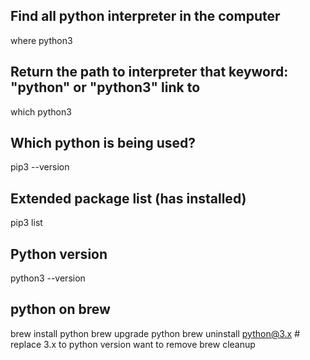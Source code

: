 ## Find all python interpreter in the computer
where python3

## Return the path to interpreter that keyword: "python" or "python3" link to
which python3

## Which python is being used?
pip3 --version

## Extended package list (has installed)
pip3 list

## Python version
python3 --version

## python on brew
brew install python
brew upgrade python
brew uninstall python@3.x # replace 3.x to python version want to remove
brew cleanup